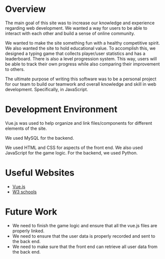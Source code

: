 # Overview

The main goal of this site was to increase our knowledge and experience regarding web development. We wanted a way for users to be able to interact with each other and build a sense of online community.

We wanted to make the site something fun with a healthy competitive spirit. We also wanted the site to hold educational value. To accomplish this, we designed a typing game that collects player/user statistics and has a leaderboard. There is also a level progression system. This way, users will be able to track their own progress while also comparing their improvement to others.

The ultimate purpose of writing this software was to be a personal project for our team to build our teamwork and overall knowledge and skill in web development. Specifically, in JavaScript.

# Development Environment

Vue.js was used to help organize and link files/components for different elements of the site.

We used MySQL for the backend.

We used HTML and CSS for aspects of the front end. We also used JavaScript for the game logic.
For the backend, we used Python.

# Useful Websites

- [Vue.js](https://vuejs.org/)
- [W3 schools](https://www.w3schools.com/vue/)

# Future Work

- We need to finish the game logic and ensure that all the vue.js files are properly linked.
- We need to ensure that the user data is properly recorded and sent to the back end.
- We need to make sure that the front end can retrieve all user data from the back end.


